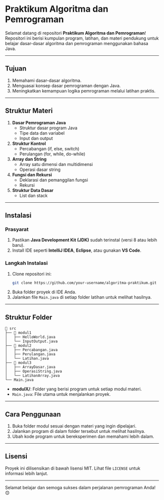 # Praktikum Algoritma dan Pemrograman

Selamat datang di repositori **Praktikum Algoritma dan Pemrograman**! Repositori ini berisi kumpulan program, latihan, dan materi pendukung untuk belajar dasar-dasar algoritma dan pemrograman menggunakan bahasa Java.

---

## Tujuan

1. Memahami dasar-dasar algoritma.
2. Menguasai konsep dasar pemrograman dengan Java.
3. Meningkatkan kemampuan logika pemrograman melalui latihan praktis.

---

## Struktur Materi

1. **Dasar Pemrograman Java**
   - Struktur dasar program Java
   - Tipe data dan variabel
   - Input dan output
2. **Struktur Kontrol**
   - Percabangan (if, else, switch)
   - Perulangan (for, while, do-while)
3. **Array dan String**
   - Array satu dimensi dan multidimensi
   - Operasi dasar string
4. **Fungsi dan Rekursi**
   - Deklarasi dan pemanggilan fungsi
   - Rekursi
5. **Struktur Data Dasar**
   - List dan stack

---

## Instalasi

### Prasyarat
1. Pastikan **Java Development Kit (JDK)** sudah terinstal (versi 8 atau lebih baru).
2. Install IDE seperti **IntelliJ IDEA**, **Eclipse**, atau gunakan **VS Code**.

### Langkah Instalasi
1. Clone repositori ini:
   ```bash
   git clone https://github.com/your-username/algoritma-praktikum.git
   ```
2. Buka folder proyek di IDE Anda.
3. Jalankan file `Main.java` di setiap folder latihan untuk melihat hasilnya.

---

## Struktur Folder

```
📂 src
├── 📂 modul1
│   ├── HelloWorld.java
│   └── InputOutput.java
├── 📂 modul2
│   ├── Percabangan.java
│   ├── Perulangan.java
│   └── Latihan.java
├── 📂 modul3
│   ├── ArrayDasar.java
│   ├── OperasiString.java
│   └── LatihanArray.java
└── Main.java
```

- **modulX/**: Folder yang berisi program untuk setiap modul materi.
- `Main.java`: File utama untuk menjalankan proyek.

---

## Cara Penggunaan

1. Buka folder modul sesuai dengan materi yang ingin dipelajari.
2. Jalankan program di dalam folder tersebut untuk melihat hasilnya.
3. Ubah kode program untuk bereksperimen dan memahami lebih dalam.

---
## Lisensi

Proyek ini dilisensikan di bawah lisensi MIT. Lihat file `LICENSE` untuk informasi lebih lanjut.

---

Selamat belajar dan semoga sukses dalam perjalanan pemrograman Anda! 😊

